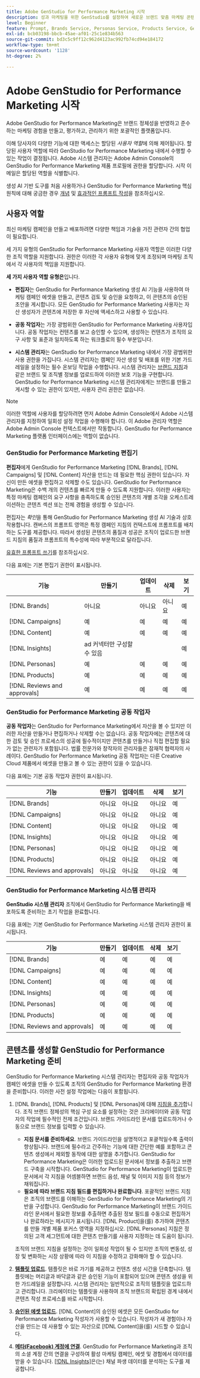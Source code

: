 ```yaml
---
title: Adobe GenStudio for Performance Marketing 시작
description: 성과 마케팅을 위한 GenStudio를 설정하여 새로운 브랜드 맞춤 마케팅 콘텐츠를 생성하는 방법을 알아봅니다.
level: Beginner
feature: Prompt, Brands Service, Personas Service, Products Service, Generative AI, Guidelines
exl-id: bcb03198-bbcb-45ae-af01-25c1e834b563
source-git-commit: bd3c5c9ff12c962d4123ac992fb74cd94e184172
workflow-type: tm+mt
source-wordcount: '1128'
ht-degree: 2%

---
```


# Adobe GenStudio for Performance Marketing 시작

Adobe GenStudio for Performance Marketing은 브랜드 정체성을 반영하고 준수하는 마케팅 경험을 만들고, 평가하고, 관리하기 위한 포괄적인 플랫폼입니다.

이해 당사자의 다양한 기능에 대한 액세스는 할당된 _사용자 역할_&#x200B;에 의해 제어됩니다. 할당된 사용자 역할에 따라 GenStudio for Performance Marketing 내에서 수행할 수 있는 작업이 결정됩니다. Adobe 시스템 관리자는 Adobe Admin Console의 GenStudio for Performance Marketing 제품 프로필에 권한을 할당합니다. 시작 이메일은 할당된 역할을 식별합니다.

생성 AI 기반 도구를 처음 사용하거나 GenStudio for Performance Marketing 핵심 원칙에 대해 궁금한 경우 [개념](concepts.md) 및 [효과적인 프롬프트 작성](effective-prompts.md)을 참조하십시오.

## 사용자 역할

최신 마케팅 캠페인을 만들고 배포하려면 다양한 책임과 기술을 가진 관련자 간의 협업이 필요합니다.

세 가지 유형의 GenStudio for Performance Marketing 사용자 역할은 이러한 다양한 조직 역할을 지원합니다. 권한은 이러한 각 사용자 유형에 맞게 조정되며 마케팅 조직에서 각 사용자의 책임을 지원합니다.

**세 가지 사용자 역할 유형은**&#x200B;입니다.

* **편집자**&#x200B;는 GenStudio for Performance Marketing 생성 AI 기능을 사용하여 마케팅 캠페인 에셋을 만들고, 콘텐츠 검토 및 승인을 요청하고, 이 콘텐츠의 승인된 초안을 게시합니다. 모든 GenStudio for Performance Marketing 사용자는 자산 생성자가 콘텐츠에 저장한 후 자산에 액세스하고 사용할 수 있습니다.

* **공동 작업자**&#x200B;는 가장 광범위한 GenStudio for Performance Marketing 사용자입니다. 공동 작업자는 컨텐츠를 보고 승인할 수 있으며, 생성하는 컨텐츠가 조직의 요구 사항 및 표준과 일치하도록 하는 워크플로의 필수 부분입니다.

* **시스템 관리자**&#x200B;는 GenStudio for Performance Marketing 내에서 가장 광범위한 사용 권한을 가집니다. 시스템 관리자는 캠페인 자산 생성 및 배포를 위한 기본 가드레일을 설정하는 필수 온보딩 작업을 수행합니다. 시스템 관리자는 [브랜드 지침](/help/user-guide/guidelines/overview.md)과 같은 브랜드 및 조직별 정보를 업로드하여 이러한 보호 기능을 구현합니다. GenStudio for Performance Marketing 시스템 관리자에게는 브랜드를 만들고 게시할 수 있는 권한이 있지만, 사용자 관리 권한은 없습니다.

>[!NOTE]
>이러한 역할에 사용자를 할당하려면 먼저 Adobe Admin Console에서 Adobe 시스템 관리자를 지정하여 일회성 설정 작업을 수행해야 합니다. 이 Adobe 관리자 역할은 Adobe Admin Console 컨텍스트에서만 작동합니다. GenStudio for Performance Marketing 플랫폼 인터페이스에는 역할이 없습니다.

### GenStudio for Performance Marketing 편집기

**편집자**&#x200B;에게 GenStudio for Performance Marketing [!DNL Brands], [!DNL Campaigns] 및 [!DNL Content] 자산을 만드는 데 필요한 핵심 권한이 있습니다. 자신이 만든 에셋을 편집하고 삭제할 수도 있습니다. GenStudio for Performance Marketing은 수백 개의 컨텐츠를 빠르게 만들 수 있도록 지원합니다. 이러한 사용자는 특정 마케팅 캠페인의 요구 사항을 충족하도록 승인된 콘텐츠의 개별 조각을 오케스트레이션하는 콘텐츠 섹션 또는 전체 경험을 생성할 수 있습니다.

편집자는 _확인_&#x200B;을 통해 GenStudio for Performance Marketing 생성 AI 기술과 상호 작용합니다. 캔버스의 프롬프트 영역은 특정 캠페인 지침의 컨텍스트에 프롬프트를 배치하는 도구를 제공합니다. 따라서 생성된 콘텐츠의 품질과 성공은 조직이 업로드한 브랜드 지침의 품질과 프롬프트의 특수성에 따라 부분적으로 달라집니다.

[유효한 프롬프트 쓰기](effective-prompts.md)를 참조하십시오.

다음 표에는 기본 편집기 권한이 표시됩니다.

| 기능 | 만들기 | 업데이트 | 삭제 | 보기 |
|-----------|----------------|----------------|----------------|----------------|
| [!DNL Brands] | 아니요 | 아니요 | 아니요 | 예 |
| [!DNL Campaigns] | 예 | 예 | 예 | 예 |
| [!DNL Content] | 예 | 예 | 예 | 예 |
| [!DNL Insights] | ad 커넥터만 구성할 수 있음 |    |     | 예 |
| [!DNL Personas] | 예 | 예 | 예 | 예 |
| [!DNL Products] | 예 | 예 | 예 | 예 |
| [!DNL Reviews and approvals] | 예 | 예 | 예 | 예 |

### GenStudio for Performance Marketing 공동 작업자

**공동 작업자**&#x200B;는 GenStudio for Performance Marketing에서 자산을 볼 수 있지만 이러한 자산을 만들거나 편집하거나 삭제할 수는 없습니다. 공동 작업자에는 콘텐츠에 대한 검토 및 승인 프로세스의 성공에 필수적이지만 콘텐츠를 만들거나 직접 편집할 필요가 없는 관련자가 포함됩니다. 법률 전문가와 창작자의 관리자들은 잠재적 협력자의 사례이다. GenStudio for Performance Marketing 공동 작업자는 다른 Creative Cloud 제품에서 에셋을 만들고 볼 수 있는 권한이 있을 수 있습니다.

다음 표에는 기본 공동 작업자 권한이 표시됩니다.

| 기능 | 만들기 | 업데이트 | 삭제 | 보기 |
|-----------|----------------|----------------|----------------|----------------|
| [!DNL Brands] | 아니요 | 아니요 | 아니요 | 예 |
| [!DNL Campaigns] | 아니요 | 아니요 | 아니요 | 예 |
| [!DNL Content] | 아니요 | 아니요 | 아니요 | 예 |
| [!DNL Insights] | 아니요 | 아니요 | 아니요 | 예 |
| [!DNL Personas] | 아니요 | 아니요 | 아니요 | 예 |
| [!DNL Products] | 아니요 | 아니요 | 아니요 | 예 |
| [!DNL Reviews and approvals] | 아니요 | 아니요 | 아니요 | 예 |

### GenStudio for Performance Marketing 시스템 관리자

**GenStudio 시스템 관리자** 조직에서 GenStudio for Performance Marketing을 배포하도록 준비하는 초기 작업을 완료합니다.

다음 표에는 기본 GenStudio for Performance Marketing 시스템 관리자 권한이 표시됩니다.

| 기능 | 만들기 | 업데이트 | 삭제 | 보기 |
|-----------|----------------|----------------|----------------|----------------|
| [!DNL Brands] | 예 | 예 | 예 | 예 |
| [!DNL Campaigns] | 예 | 예 | 예 | 예 |
| [!DNL Content] | 예 | 예 | 예 | 예 |
| [!DNL Insights] | 예 | 예 | 예 | 예 |
| [!DNL Personas] | 예 | 예 | 예 | 예 |
| [!DNL Products] | 예 | 예 | 예 | 예 |
| [!DNL Reviews and approvals] | 예 | 예 | 예 | 예 |


## 콘텐츠를 생성할 GenStudio for Performance Marketing 준비

GenStudio for Performance Marketing 시스템 관리자는 편집자와 공동 작업자가 캠페인 에셋을 만들 수 있도록 조직의 GenStudio for Performance Marketing 환경을 준비합니다. 이러한 사전 설정 작업에는 다음이 포함됩니다.

1. [!DNL Brands], [!DNL Products] 및 [!DNL Personas]에 대해 [지침을 추가](./guidelines/overview.md)합니다. 조직 브랜드 정체성의 핵심 구성 요소를 설정하는 것은 크리에이터와 공동 작업자의 작업에 필수적인 전제 조건입니다. 브랜드 가이드라인 문서를 업로드하거나 수동으로 브랜드 정보를 입력할 수 있습니다.
   * **지침 문서를 준비하세요**. 브랜드 가이드라인을 설명적이고 포괄적일수록 출력이 향상됩니다. 브랜드에 필수라고 간주하는 기능에 대한 간단한 예를 포함하고 콘텐츠 생성에서 제외할 동작에 대한 설명을 추가합니다. GenStudio for Performance Marketing은 이러한 업로드된 문서에서 정보를 추출하고 브랜드 구축을 시작합니다. GenStudio for Performance Marketing이 업로드한 문서에서 각 지침을 어셈블하면 브랜드 음성, 채널 및 이미지 지침 등의 정보가 채워집니다.
   * **필요에 따라 브랜드 지침 필드를 편집하거나 완료합니다**. 포괄적인 브랜드 지침은 조직의 브랜드를 이해하는 GenStudio for Performance Marketing의 기반을 구성합니다. GenStudio for Performance Marketing이 브랜드 가이드라인 문서에서 필요한 정보를 추출하면 추출된 정보 필드를 수동으로 편집하거나 완료하라는 메시지가 표시됩니다. [!DNL Product]을(를) 추가하여 콘텐츠를 만들 개별 제품 포커스 영역을 지정하십시오. [!DNL Personas] 지침은 정의된 고객 세그먼트에 대한 콘텐츠 만들기를 사용자 지정하는 데 도움이 됩니다.

   조직의 브랜드 지침을 설정하는 것이 일회성 작업이 될 수 있지만 조직의 변동성, 성장 및 변화하는 시장 상황에 따라 이 지침을 수정하고 강화해야 할 수 있습니다.

1. **[템플릿 업로드](./content/use-templates.md)**. 템플릿은 바로 가기를 제공하고 컨텐츠 생성 시간을 단축합니다. 템플릿에는 머리글과 바닥글과 같은 승인된 기능이 포함되어 있으며 콘텐츠 생성을 위한 가드레일을 설정합니다. 시스템 관리자는 일반적으로 조직의 템플릿을 업로드하고 관리합니다. 크리에이터는 템플릿을 사용하여 조직 브랜드의 확립된 경계 내에서 콘텐츠 작성 프로세스를 바로 시작합니다.

1. **[승인된 에셋 업로드](./content/manage-assets.md)**. [!DNL Content]의 승인된 에셋은 모든 GenStudio for Performance Marketing 작성자가 사용할 수 있습니다. 작성자가 새 경험이나 자산을 만드는 데 사용할 수 있는 자산으로 [!DNL Content]을(를) 시드할 수 있습니다.

1. **[메타(Facebook) 계정에 연결](./insights/connect-channel.md)**. GenStudio for Performance Marketing과 조직의 소셜 계정 간의 연결을 구성하여 활성 마케팅 캠페인, 에셋 및 경험에서 데이터를 받을 수 있습니다. [[!DNL Insights]](./insights/overview.md)은(는) 채널 파생 데이터를 분석하는 도구를 제공합니다.
